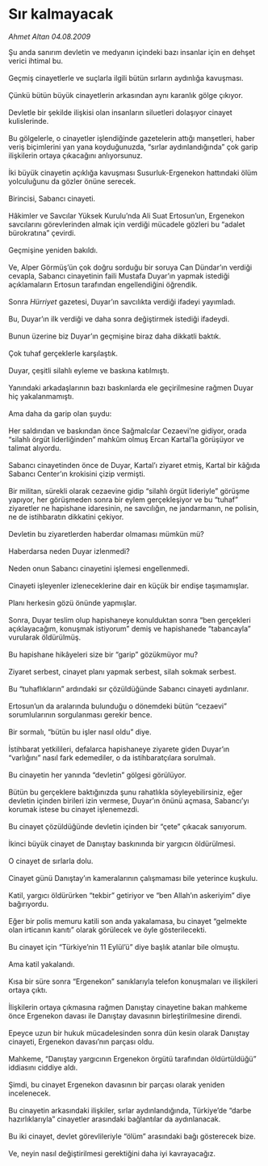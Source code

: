 # Sır kalmayacak

*Ahmet Altan 04.08.2009*

<div class="taraf_structure_2col_1zq">
<div class="margen_n">



 <p>Şu anda sanırım devletin ve medyanın içindeki bazı insanlar için en dehşet verici ihtimal bu. <br/><br/>Geçmiş cinayetlerle ve suçlarla ilgili bütün sırların aydınlığa kavuşması. <br/><br/>Çünkü bütün büyük cinayetlerin arkasından aynı karanlık gölge çıkıyor. <br/><br/>Devletle bir şekilde ilişkisi olan insanların siluetleri dolaşıyor cinayet kulislerinde. <br/><br/>Bu gölgelerle, o cinayetler işlendiğinde gazetelerin attığı manşetleri, haber veriş biçimlerini yan yana koyduğunuzda, “sırlar aydınlandığında” çok garip ilişkilerin ortaya çıkacağını anlıyorsunuz. <br/><br/>İki büyük cinayetin açıklığa kavuşması Susurluk-Ergenekon hattındaki ölüm yolculuğunu da gözler önüne serecek. <br/><br/>Birincisi, Sabancı cinayeti. <br/><br/>Hâkimler ve Savcılar Yüksek Kurulu’nda Ali Suat Ertosun’un, Ergenekon savcılarını görevlerinden almak için verdiği mücadele gözleri bu “adalet bürokratına” çevirdi. <br/><br/>Geçmişine yeniden bakıldı. <br/><br/>Ve, Alper Görmüş’ün çok doğru sorduğu bir soruya Can Dündar’ın verdiği cevapla, Sabancı cinayetinin faili Mustafa Duyar’ın yapmak istediği açıklamaların Ertosun tarafından engellendiğini öğrendik. <br/><br/>Sonra <i>Hürriyet</i> gazetesi, Duyar’ın savcılıkta verdiği ifadeyi yayımladı. <br/><br/>Bu, Duyar’ın ilk verdiği ve daha sonra değiştirmek istediği ifadeydi. <br/><br/>Bunun üzerine biz Duyar’ın geçmişine biraz daha dikkatli baktık. <br/><br/>Çok tuhaf gerçeklerle karşılaştık. <br/><br/>Duyar, çeşitli silahlı eyleme ve baskına katılmıştı. <br/><br/>Yanındaki arkadaşlarının bazı baskınlarda ele geçirilmesine rağmen Duyar hiç yakalanmamıştı. <br/><br/>Ama daha da garip olan şuydu: <br/><br/>Her saldırıdan ve baskından önce Sağmalcılar Cezaevi’ne gidiyor, orada “silahlı örgüt liderliğinden” mahkûm olmuş Ercan Kartal’la görüşüyor ve talimat alıyordu. <br/><br/>Sabancı cinayetinden önce de Duyar, Kartal’ı ziyaret etmiş, Kartal bir kâğıda Sabancı Center’ın krokisini çizip vermişti. <br/><br/>Bir militan, sürekli olarak cezaevine gidip “silahlı örgüt lideriyle” görüşme yapıyor, her görüşmeden sonra bir eylem gerçekleşiyor ve bu “tuhaf” ziyaretler ne hapishane idaresinin, ne savcılığın, ne jandarmanın, ne polisin, ne de istihbaratın dikkatini çekiyor. <br/><br/>Devletin bu ziyaretlerden haberdar olmaması mümkün mü? <br/><br/>Haberdarsa neden Duyar izlenmedi? <br/><br/>Neden onun Sabancı cinayetini işlemesi engellenmedi. <br/><br/>Cinayeti işleyenler izleneceklerine dair en küçük bir endişe taşımamışlar. <br/><br/>Planı herkesin gözü önünde yapmışlar. <br/><br/>Sonra, Duyar teslim olup hapishaneye konulduktan sonra “ben gerçekleri açıklayacağım, konuşmak istiyorum” demiş ve hapishanede “tabancayla” vurularak öldürülmüş. <br/><br/>Bu hapishane hikâyeleri size bir “garip” gözükmüyor mu? <br/><br/>Ziyaret serbest, cinayet planı yapmak serbest, silah sokmak serbest. <br/><br/>Bu “tuhaflıkların” ardındaki sır çözüldüğünde Sabancı cinayeti aydınlanır. <br/><br/>Ertosun’un da aralarında bulunduğu o dönemdeki bütün “cezaevi” sorumlularının sorgulanması gerekir bence. <br/><br/>Bir sormalı, “bütün bu işler nasıl oldu” diye. <br/><br/>İstihbarat yetkilileri, defalarca hapishaneye ziyarete giden Duyar’ın “varlığını” nasıl fark edemediler, o da istihbaratçılara sorulmalı. <br/><br/>Bu cinayetin her yanında “devletin” gölgesi görülüyor. <br/><br/>Bütün bu gerçeklere baktığınızda şunu rahatlıkla söyleyebilirsiniz, eğer devletin içinden birileri izin vermese, Duyar’ın önünü açmasa, Sabancı’yı korumak istese bu cinayet işlenemezdi. <br/><br/>Bu cinayet çözüldüğünde devletin içinden bir “çete” çıkacak sanıyorum. <br/><br/>İkinci büyük cinayet de Danıştay baskınında bir yargıcın öldürülmesi. <br/><br/>O cinayet de sırlarla dolu. <br/><br/>Cinayet günü Danıştay’ın kameralarının çalışmaması bile yeterince kuşkulu. <br/><br/>Katil, yargıcı öldürürken “tekbir” getiriyor ve “ben Allah’ın askeriyim” diye bağırıyordu. <br/><br/>Eğer bir polis memuru katili son anda yakalamasa, bu cinayet “gelmekte olan irticanın kanıtı” olarak görülecek ve öyle gösterilecekti. <br/><br/>Bu cinayet için “Türkiye’nin 11 Eylül’ü” diye başlık atanlar bile olmuştu. <br/><br/>Ama katil yakalandı. <br/><br/>Kısa bir süre sonra “Ergenekon” sanıklarıyla telefon konuşmaları ve ilişkileri ortaya çıktı. <br/><br/>İlişkilerin ortaya çıkmasına rağmen Danıştay cinayetine bakan mahkeme önce Ergenekon davası ile Danıştay davasının birleştirilmesine direndi. <br/><br/>Epeyce uzun bir hukuk mücadelesinden sonra dün kesin olarak Danıştay cinayeti, Ergenekon davası’nın parçası oldu. <br/><br/>Mahkeme, “Danıştay yargıcının Ergenekon örgütü tarafından öldürtüldüğü” iddiasını ciddiye aldı. <br/><br/>Şimdi, bu cinayet Ergenekon davasının bir parçası olarak yeniden incelenecek. <br/><br/>Bu cinayetin arkasındaki ilişkiler, sırlar aydınlandığında, Türkiye’de “darbe hazırlıklarıyla” cinayetler arasındaki bağlantılar da aydınlanacak. <br/><br/>Bu iki cinayet, devlet görevlileriyle “ölüm” arasındaki bağı gösterecek bize. <br/><br/>Ve, neyin nasıl değiştirilmesi gerektiğini daha iyi kavrayacağız.</p>
<br/>
<br/>
<br/>



<br/>


<div id="taraf_not">
</div>

</div>


</div>
